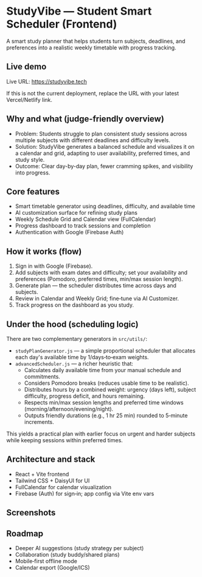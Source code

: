 # StudyVibe — Student Smart Scheduler (Frontend)

A smart study planner that helps students turn subjects, deadlines, and preferences into a realistic weekly timetable with progress tracking.

## Live demo

Live URL: https://studyvibe.tech

If this is not the current deployment, replace the URL with your latest Vercel/Netlify link.

## Why and what (judge-friendly overview)

- Problem: Students struggle to plan consistent study sessions across multiple subjects with different deadlines and difficulty levels.
- Solution: StudyVibe generates a balanced schedule and visualizes it on a calendar and grid, adapting to user availability, preferred times, and study style.
- Outcome: Clear day-by-day plan, fewer cramming spikes, and visibility into progress.

## Core features

- Smart timetable generator using deadlines, difficulty, and available time
- AI customization surface for refining study plans
- Weekly Schedule Grid and Calendar view (FullCalendar)
- Progress dashboard to track sessions and completion
- Authentication with Google (Firebase Auth)

## How it works (flow)

1. Sign in with Google (Firebase).
2. Add subjects with exam dates and difficulty; set your availability and preferences (Pomodoro, preferred times, min/max session length).
3. Generate plan — the scheduler distributes time across days and subjects.
4. Review in Calendar and Weekly Grid; fine‑tune via AI Customizer.
5. Track progress on the dashboard as you study.

## Under the hood (scheduling logic)

There are two complementary generators in `src/utils/`:

- `studyPlanGenerator.js` — a simple proportional scheduler that allocates each day's available time by 1/days‑to‑exam weights.
- `advancedScheduler.js` — a richer heuristic that:
  - Calculates daily available time from your manual schedule and commitments.
  - Considers Pomodoro breaks (reduces usable time to be realistic).
  - Distributes hours by a combined weight: urgency (days left), subject difficulty, progress deficit, and hours remaining.
  - Respects min/max session lengths and preferred time windows (morning/afternoon/evening/night).
  - Outputs friendly durations (e.g., 1 hr 25 min) rounded to 5‑minute increments.

This yields a practical plan with earlier focus on urgent and harder subjects while keeping sessions within preferred times.

## Architecture and stack

- React + Vite frontend
- Tailwind CSS + DaisyUI for UI
- FullCalendar for calendar visualization
- Firebase (Auth) for sign‑in; app config via Vite env vars


## Screenshots



## Roadmap

- Deeper AI suggestions (study strategy per subject)
- Collaboration (study buddy/shared plans)
- Mobile‑first offline mode
- Calendar export (Google/ICS)